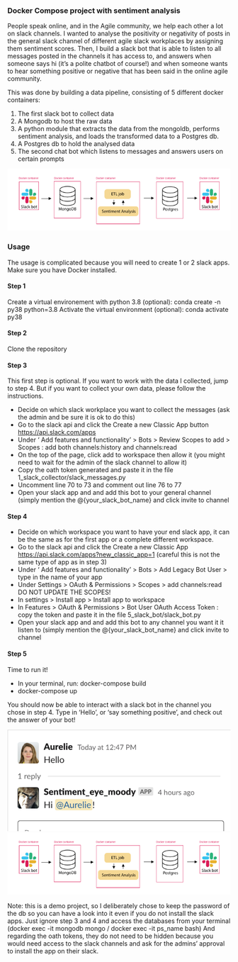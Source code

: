 ### Docker Compose project with sentiment analysis 

People speak online, and in the Agile community, we help each other a lot on slack channels. I wanted to analyse the positivity or negativity of posts in the general slack channel of different agile slack workplaces by assigning them sentiment scores. 
Then, I build a slack bot that is able to listen to all messages posted in the channels it has access to, and answers when someone says hi (it’s a polite chatbot of course!) and when someone wants to hear something positive or negative that has been said in the online agile community.

This was done by building a data pipeline, consisting of 5 different docker containers:
1) The first slack bot to collect data
2) A Mongodb to host the raw data
3) A python module that extracts the data from the mongoldb, performs sentiment analysis, and loads the transformed data to a Postgres db. 
4) A Postgres db to hold the analysed data
5) The second chat bot which listens to messages and answers users on certain prompts

![visualization](./images/data_pipeline.png)

### Usage 
The usage is complicated because you will need to create 1 or 2 slack apps. Make sure you have Docker installed.

#### Step 1
Create a virtual environement with python 3.8 (optional): conda create -n py38 python=3.8 
Activate the virtual environment (optional): conda activate py38

#### Step 2
Clone the repository

#### Step 3
This first step is optional. If you want to work with the data I collected, jump to step 4. But if you want to collect your own data, please follow the instructions.
- Decide on which slack workplace you want to collect the messages (ask the admin and be sure it is ok to do this)
- Go to the slack api and click the Create a new Classic App button https://api.slack.com/apps
- Under ‘ Add features and functionality’  > Bots > Review Scopes to add > Scopes : add both channels:history and channels:read
- On the top of the page, click add to workspace then allow it (you might need to wait for the admin of the slack channel to allow it) 
- Copy the oath token generated and paste it in the file 1_slack_collector/slack_messages.py
- Uncomment line 70 to 73 and comment out line 76 to 77
- Open your slack app and and add this bot to your general channel (simply mention the @{your_slack_bot_name}  and click invite to channel 

#### Step 4
- Decide on which workspace you want to have your end slack app, it can be the same as for the first app or a complete different workspace. 
- Go to the slack api and click the Create a new Classic App  https://api.slack.com/apps?new_classic_app=1 (careful this is not the same type of app as in step 3)
- Under ‘ Add features and functionality’  > Bots > Add Legacy Bot User > type in the name of your app 
- Under Settings > OAuth & Permissions > Scopes > add channels:read
DO NOT UPDATE THE SCOPES! 
- In settings > Install app > Install app to workspace 
- In Features > OAuth & Permissions > Bot User OAuth Access Token : copy the token and paste it in the file 5_slack_bot/slack_bot.py
- Open your slack app and and add this bot to any channel you want it it listen to (simply mention the @{your_slack_bot_name}  and click invite to channel

#### Step 5
Time to run it! 
- In your terminal, run: docker-compose build 
- docker-compose up 

You should now be able to interact with a slack bot in the channel you chose in step 4. Type in ‘Hello’, or ‘say something positive’, and check out the answer of your bot! 

![visualization](./images/hi.png) ![visualization](./images/data_pipeline.png)

Note: this is a demo project, so I deliberately chose to keep the password of the db so you can have a look into it even if you do not install the slack apps. Just ignore step 3 and 4 and access the databases from your terminal (docker exec -it mongodb mongo / docker exec -it ps_name bash) 
And regarding the oath tokens, they do not need to be hidden because you would need access to the slack channels and ask for the admins’ approval to install the app on their slack. 


